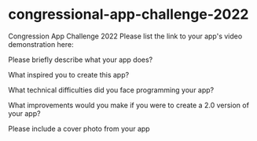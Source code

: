 # congressional-app-challenge-2022
Congression App Challenge 2022
Please list the link to your app's video demonstration here:

Please briefly describe what your app does?

What inspired you to create this app?

What technical difficulties did you face programming your app?

What improvements would you make if you were to create a 2.0 version of your app? 

Please include a cover photo from your app

